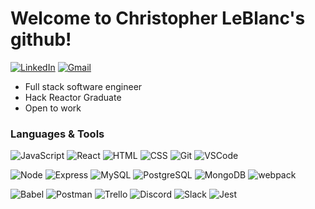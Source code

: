 # Welcome to Christopher LeBlanc's github!
[![LinkedIn](https://img.shields.io/badge/ChrisLeBlanc%20-%230077B5.svg?&style=plastic&logo=linkedin&logoColor=white&link=https://www.linkedin.com/in/christopher-leblanc-81a098a3/)](https://www.linkedin.com/in/christopher-leblanc-81a098a3/)
[![Gmail](https://img.shields.io/badge/Gmail-D14836?style=plastic&logo=gmail&logoColor=white&link=mailto:chrisleblanc1994@gmail.com)](mailto:chrisleblanc1994@gmail.com)

- Full stack software engineer
- Hack Reactor Graduate
- Open to work

### Languages & Tools
![JavaScript](https://img.shields.io/badge/JavaScript%20-%23323330.svg?&style=plastic&logo=javascript&logoColor=%23F7DF1E)
![React](https://img.shields.io/badge/React%20-%2320232a.svg?&style=plastic&logo=react&logoColor=%2361DAFB)
![HTML](https://img.shields.io/badge/HTML5%20-%23E34F26.svg?&style=plastic&logo=html5&logoColor=white)
![CSS](https://img.shields.io/badge/CSS3%20-%231572B6.svg?&style=plastic&logo=css3&logoColor=white)
![Git](https://img.shields.io/badge/Git%20-%23F05033.svg?&style=plastic&logo=git&logoColor=white)
![VSCode](https://img.shields.io/badge/VS%20Code%20-%23007ACC.svg?&style=plastic&logo=visual-studio-code&logoColor=white)

![Node](https://img.shields.io/badge/Node.js%20-%2343853D.svg?&style=plastic&logo=node.js&logoColor=white)
![Express](https://img.shields.io/badge/Express%20-%23404d59.svg?&style=plastic)
![MySQL](https://img.shields.io/badge/MySQL-%2300f.svg?&style=plastic&logo=mysql&logoColor=white)
![PostgreSQL](https://img.shields.io/badge/PostgreSQL-%23316192.svg?&style=plastic&logo=postgresql&logoColor=white)
![MongoDB](https://img.shields.io/badge/MongoDB-%234ea94b.svg?&style=plastic&logo=mongodb&logoColor=white)
![webpack](https://img.shields.io/badge/webpack%20-%238DD6F9.svg?&style=plastic&logo=webpack&logoColor=black)

![Babel](https://img.shields.io/badge/Babel-F9DC3e?style=plastic&logo=babel&logoColor=black)
![Postman](https://img.shields.io/badge/Postman-FF6C37?style=plastic&logo=postman&logoColor=white)
![Trello](https://img.shields.io/badge/Trello-%23026AA7.svg?style=plastic&logo=Trello&logoColor=white)
![Discord](https://img.shields.io/badge/Discord-%235865F2.svg?style=plastic&logo=discord&logoColor=white)
![Slack](https://img.shields.io/badge/Slack-4A154B?style=plastic&logo=slack&logoColor=white)
![Jest](https://img.shields.io/badge/-jest-%23C21325?style=plastic&logo=jest&logoColor=white)
